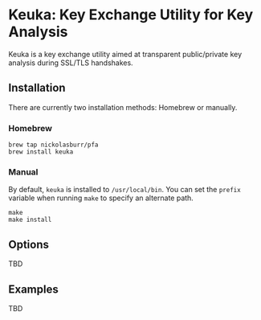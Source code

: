 # Keuka: Key Exchange Utility for Key Analysis

Keuka is a key exchange utility aimed at transparent public/private key analysis during SSL/TLS handshakes.

## Installation

There are currently two installation methods: Homebrew or manually.

### Homebrew

```shell
brew tap nickolasburr/pfa
brew install keuka
```

### Manual

By default, `keuka` is installed to `/usr/local/bin`. You can set the `prefix` variable when running `make` to specify an alternate path.

```shell
make
make install
```

## Options

TBD

## Examples

TBD
